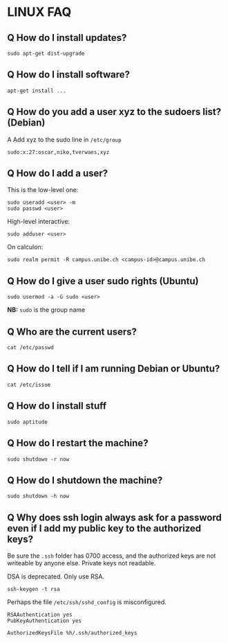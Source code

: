 
# LINUX FAQ

## Q How do I install updates?
```
sudo apt-get dist-upgrade
```

## Q How do I install software?
```
apt-get install ...
```

## Q How do you add a user xyz to the sudoers list? (Debian)
A Add xyz to the sudo line in `/etc/group`
```
sudo:x:27:oscar,niko,tverwaes,xyz
```

## Q How do I add a user?

This is the low-level one:
```
sudo useradd <user> -m
sudo passwd <user>
```
High-level interactive:
```
sudo adduser <user>
```
On calculon:
```
sudo realm permit -R campus.unibe.ch <campus-id>@campus.unibe.ch
```

## Q How do I give a user sudo rights (Ubuntu)
```
sudo usermod -a -G sudo <user>
```
**NB:** `sudo` is the group name

## Q Who are the current users?
```
cat /etc/passwd
```

## Q How do I tell if I am running Debian or Ubuntu?
```
cat /etc/issue
```

## Q How do I install stuff
```
sudo aptitude
```

## Q How do I restart the machine?
```
sudo shutdown -r now
```

## Q How do I shutdown the machine?
```
sudo shutdown -h now
```

## Q Why does ssh login always ask for a password even if I add my public key to the authorized keys?

Be sure the `.ssh` folder has 0700 access, and the authorized keys are not writeable by anyone else. Private keys not readable.

DSA is deprecated. Only use RSA. 
```
ssh-keygen -t rsa
```

Perhaps the file `/etc/ssh/sshd_config` is misconfigured.
```
RSAAuthentication yes
PubKeyAuthentication yes
```
	AuthorizedKeysFile %h/.ssh/authorized_keys
